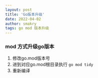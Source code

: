 ```yaml
---
layout: post
title: 'Go版本升级'
date: 2022-04-02
author: smakry
tags: go mod 版本升级
---
```


>

### mod 方式升级go版本

1. 修改go.mod版本号
2. 进到对应go.mod根目录执行 `go mod tidy`
3. 重新编译
